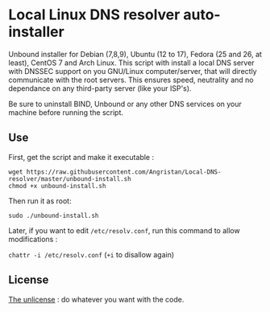 # Local Linux DNS resolver auto-installer
Unbound installer for Debian (7,8,9), Ubuntu (12 to 17), Fedora (25 and 26, at least), CentOS 7 and Arch Linux.
This script with install a local DNS server with DNSSEC support on you GNU/Linux computer/server, that will directly communicate with the root servers. This ensures speed, neutrality and no dependance on any third-party server (like your ISP's).

Be sure to uninstall BIND, Unbound or any other DNS services on your machine before running the script.

## Use
First, get the script and make it executable :
```
wget https://raw.githubusercontent.com/Angristan/Local-DNS-resolver/master/unbound-install.sh
chmod +x unbound-install.sh
```
Then run it as root:
```
sudo ./unbound-install.sh
```

Later, if you want to edit `/etc/resolv.conf`, run this command to allow modifications :

`chattr -i /etc/resolv.conf` (`+i` to disallow again)


## License

[The unlicense](https://raw.githubusercontent.com/Angristan/Local-DNS-resolver/master/LICENSE)  : do whatever you want with the code.
